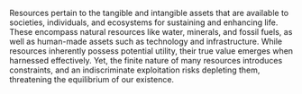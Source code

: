 
Resources pertain to the tangible and intangible assets that are available to societies, individuals, and ecosystems for sustaining and enhancing life. These encompass natural resources like water, minerals, and fossil fuels, as well as human-made assets such as technology and infrastructure. While resources inherently possess potential utility, their true value emerges when harnessed effectively. Yet, the finite nature of many resources introduces constraints, and an indiscriminate exploitation risks depleting them, threatening the equilibrium of our existence.

